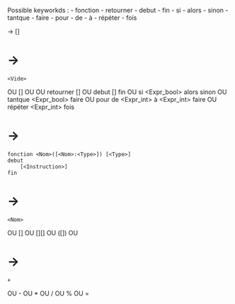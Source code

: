 Possible keyworkds :
    - fonction
    - retourner
    - debut
    - fin
    - si 
    - alors
    - sinon
    - tantque
    - faire
    - pour
    - de
    - à
    - répéter
    - fois
    

<Program>  -> [<Instruction>]

# <Instruction> -> 
    <Vide>
OU
    [<Insruction>]
OU
    <Affectation>
OU 
    retourner [<Expression>]
OU 
    debut
        [<Instruction>]
    fin
OU
    si <Expr_bool> alors 
        <Instruction> 
    sinon 
        <Instruction>
OU
    tantque <Expr_bool> faire 
        <Instruction>
OU
    pour <Nom> de <Expr_int> à <Expr_int> faire
        <Instruction>
OU
    répéter <Expr_int> fois
        <Instruction>
    

# <Fonction> ->
    fonction <Nom>([<Nom>:<Type>]) [<Type>]
    debut
        [<Instruction>]
    fin

# <Expression> ->
    <Nom>
OU
    <Nom>\[<Expression>\]
OU
    <Nom>\[<Expression>\]\[<Expression>\]
OU
    <Nom>([<Expression>])
OU
    <Nom> 
    

# <Operateur> ->
    +
OU
    -
OU
    *
OU 
    /
OU
    %
OU
    =
